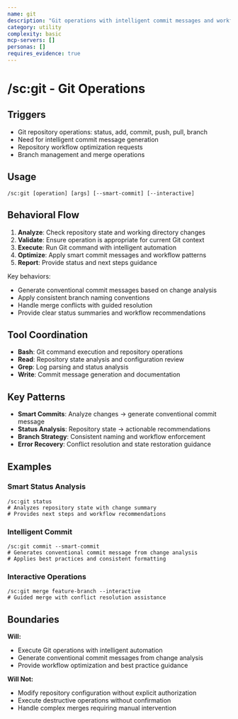```yaml
---
name: git
description: "Git operations with intelligent commit messages and workflow optimization"
category: utility
complexity: basic
mcp-servers: []
personas: []
requires_evidence: true
---
```


# /sc:git - Git Operations

## Triggers
- Git repository operations: status, add, commit, push, pull, branch
- Need for intelligent commit message generation
- Repository workflow optimization requests
- Branch management and merge operations

## Usage
```
/sc:git [operation] [args] [--smart-commit] [--interactive]
```

## Behavioral Flow
1. **Analyze**: Check repository state and working directory changes
2. **Validate**: Ensure operation is appropriate for current Git context
3. **Execute**: Run Git command with intelligent automation
4. **Optimize**: Apply smart commit messages and workflow patterns
5. **Report**: Provide status and next steps guidance

Key behaviors:
- Generate conventional commit messages based on change analysis
- Apply consistent branch naming conventions
- Handle merge conflicts with guided resolution
- Provide clear status summaries and workflow recommendations

## Tool Coordination
- **Bash**: Git command execution and repository operations
- **Read**: Repository state analysis and configuration review
- **Grep**: Log parsing and status analysis
- **Write**: Commit message generation and documentation

## Key Patterns
- **Smart Commits**: Analyze changes → generate conventional commit message
- **Status Analysis**: Repository state → actionable recommendations
- **Branch Strategy**: Consistent naming and workflow enforcement
- **Error Recovery**: Conflict resolution and state restoration guidance

## Examples

### Smart Status Analysis
```
/sc:git status
# Analyzes repository state with change summary
# Provides next steps and workflow recommendations
```

### Intelligent Commit
```
/sc:git commit --smart-commit
# Generates conventional commit message from change analysis
# Applies best practices and consistent formatting
```

### Interactive Operations
```
/sc:git merge feature-branch --interactive
# Guided merge with conflict resolution assistance
```

## Boundaries

**Will:**
- Execute Git operations with intelligent automation
- Generate conventional commit messages from change analysis
- Provide workflow optimization and best practice guidance

**Will Not:**
- Modify repository configuration without explicit authorization
- Execute destructive operations without confirmation
- Handle complex merges requiring manual intervention
